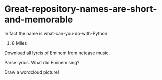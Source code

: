 # Great-repository-names-are-short-and-memorable
In fact the name is what-can-you-do-with-Python

1) 8 Miles

Download all lyrcis of Eminem from netease music.

Parse lyrics. What did Eminem sing?

Draw a wordcloud picture!
